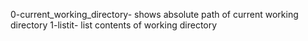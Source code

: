 0-current_working_directory- shows absolute path of current working directory
1-listit- list contents of working directory